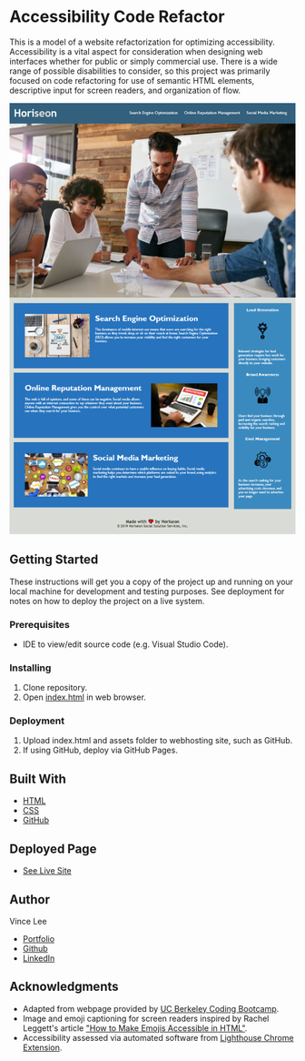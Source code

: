 # Accessibility Code Refactor

This is a model of a website refactorization for optimizing accessibility. Accessibility is a vital aspect for consideration when designing web interfaces whether for public or simply commercial use. There is a wide range of possible disabilities to consider, so this project was primarily focused on code refactoring for use of semantic HTML elements, descriptive input for screen readers, and organization of flow.

![Deployed page preview](./assets/accessibility-code-refactor-site.PNG)

## Getting Started

These instructions will get you a copy of the project up and running on your local machine for development and testing purposes. See deployment for notes on how to deploy the project on a live system.

### Prerequisites

* IDE to view/edit source code (e.g. Visual Studio Code).

### Installing

1. Clone repository.
1. Open [index.html](index.html) in web browser.

### Deployment

1. Upload index.html and assets folder to webhosting site, such as GitHub.
1. If using GitHub, deploy via GitHub Pages.

## Built With

* [HTML](https://developer.mozilla.org/en-US/docs/Web/HTML)
* [CSS](https://developer.mozilla.org/en-US/docs/Web/CSS)
* [GitHub](https://github.com/)

## Deployed Page

* [See Live Site](https://starryblue7.github.io/accessibility-code-refactor/)

## Author

Vince Lee
- [Portfolio](https://starryblue7.github.io/)
- [Github](https://github.com/StarryBlue7)
- [LinkedIn](https://www.linkedin.com/in/vince-lee/)


## Acknowledgments

* Adapted from webpage provided by [UC Berkeley Coding Bootcamp](https://bootcamp.berkeley.edu/coding/).
* Image and emoji captioning for screen readers inspired by Rachel Leggett's article ["How to Make Emojis Accessible in HTML"](https://dev.to/rleggos/how-to-make-emojis-accessible-in-html-2n71).
* Accessibility assessed via automated software from [Lighthouse Chrome Extension](https://chrome.google.com/webstore/detail/lighthouse/blipmdconlkpinefehnmjammfjpmpbjk).
